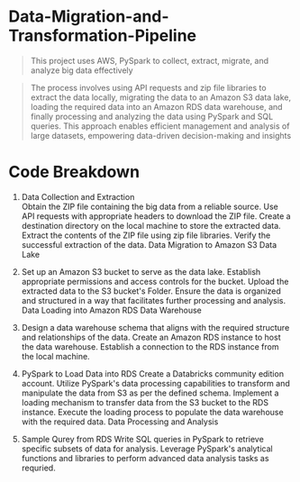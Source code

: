 # Data-Migration-and-Transformation-Pipeline

> This project uses AWS, PySpark to collect, extract, migrate, and analyze big data effectively

> The process involves using API requests and zip file libraries to extract the data locally, migrating the data to an Amazon S3 data lake, loading the required data into an Amazon RDS data warehouse, and finally processing and analyzing the data using PySpark and SQL queries. This approach enables efficient management and analysis of large datasets, empowering data-driven decision-making and insights


# Code Breakdown

1) Data Collection and Extraction  
  Obtain the ZIP file containing the big data from a reliable source.
  Use API requests with appropriate headers to download the ZIP file.
  Create a destination directory on the local machine to store the extracted data.
  Extract the contents of the ZIP file using zip file libraries.
  Verify the successful extraction of the data.
  Data Migration to Amazon S3 Data Lake

2) Set up an Amazon S3 bucket to serve as the data lake.
  Establish appropriate permissions and access controls for the bucket.
  Upload the extracted data to the S3 bucket's Folder.
  Ensure the data is organized and structured in a way that facilitates further processing and analysis.
  Data Loading into Amazon RDS Data Warehouse

3) Design a data warehouse schema that aligns with the required structure and relationships of the data.
  Create an Amazon RDS instance to host the data warehouse.
  Establish a connection to the RDS instance from the local machine.
  
4) PySpark to Load Data into RDS
  Create a Databricks community edition account.
  Utilize PySpark's data processing capabilities to transform and manipulate the data from S3 as per the defined schema.
  Implement a loading mechanism to transfer data from the S3 bucket to the RDS instance.
  Execute the loading process to populate the data warehouse with the required data.
  Data Processing and Analysis

5) Sample Qurey from RDS
  Write SQL queries in PySpark to retrieve specific subsets of data for analysis.
  Leverage PySpark's analytical functions and libraries to perform advanced data analysis tasks as requried.
